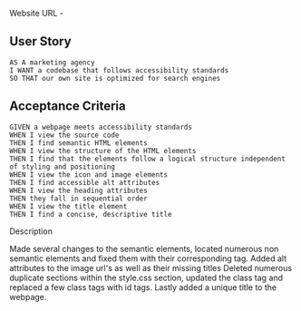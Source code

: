 Website URL - 

## User Story

```
AS A marketing agency
I WANT a codebase that follows accessibility standards
SO THAT our own site is optimized for search engines
```

## Acceptance Criteria

```
GIVEN a webpage meets accessibility standards
WHEN I view the source code
THEN I find semantic HTML elements
WHEN I view the structure of the HTML elements
THEN I find that the elements follow a logical structure independent of styling and positioning
WHEN I view the icon and image elements
THEN I find accessible alt attributes
WHEN I view the heading attributes
THEN they fall in sequential order
WHEN I view the title element
THEN I find a concise, descriptive title
```
Description

Made several changes to the semantic elements, located numerous non semantic elements and fixed them with their corresponding tag. 
Added alt attributes to the image url's as well as their missing titles
Deleted numerous duplicate sections within the style.css section, updated the class tag and replaced a few class tags with id tags. Lastly added a unique title to the webpage.
